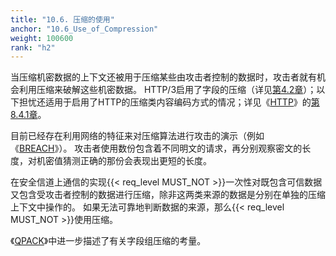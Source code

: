 ```yaml
---
title: "10.6. 压缩的使用"
anchor: "10.6_Use_of_Compression"
weight: 100600
rank: "h2"
---
```


当压缩机密数据的上下文还被用于压缩某些由攻击者控制的数据时，攻击者就有机会利用压缩来破解这些机密数据。
HTTP/3启用了字段的压缩（详见[第4.2章]()）；以下担忧还适用于启用了HTTP的压缩类内容编码方式的情况；详见《[HTTP]()》的[第8.4.1章]()。

目前已经存在利用网络的特征来对压缩算法进行攻击的演示（例如《[BREACH]()》）。
攻击者使用数份包含着不同明文的请求，再分别观察密文的长度，对机密值猜测正确的那份会表现出更短的长度。

在安全信道上通信的实现{{< req_level MUST_NOT >}}一次性对既包含可信数据又包含受攻击者控制的数据进行压缩，除非这两类来源的数据是分别在单独的压缩上下文中操作的。
如果无法可靠地判断数据的来源，那么{{< req_level MUST_NOT >}}使用压缩。

《[QPACK]()》中进一步描述了有关字段组压缩的考量。
